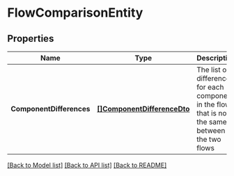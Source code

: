 # FlowComparisonEntity

## Properties
Name | Type | Description | Notes
------------ | ------------- | ------------- | -------------
**ComponentDifferences** | [**[]ComponentDifferenceDto**](ComponentDifferenceDTO.md) | The list of differences for each component in the flow that is not the same between the two flows | [optional] [default to null]

[[Back to Model list]](../pkg/nifi/README.md#documentation-for-models) [[Back to API list]](../pkg/nifi/README.md#documentation-for-api-endpoints) [[Back to README]](../pkg/nifi/README.md)


